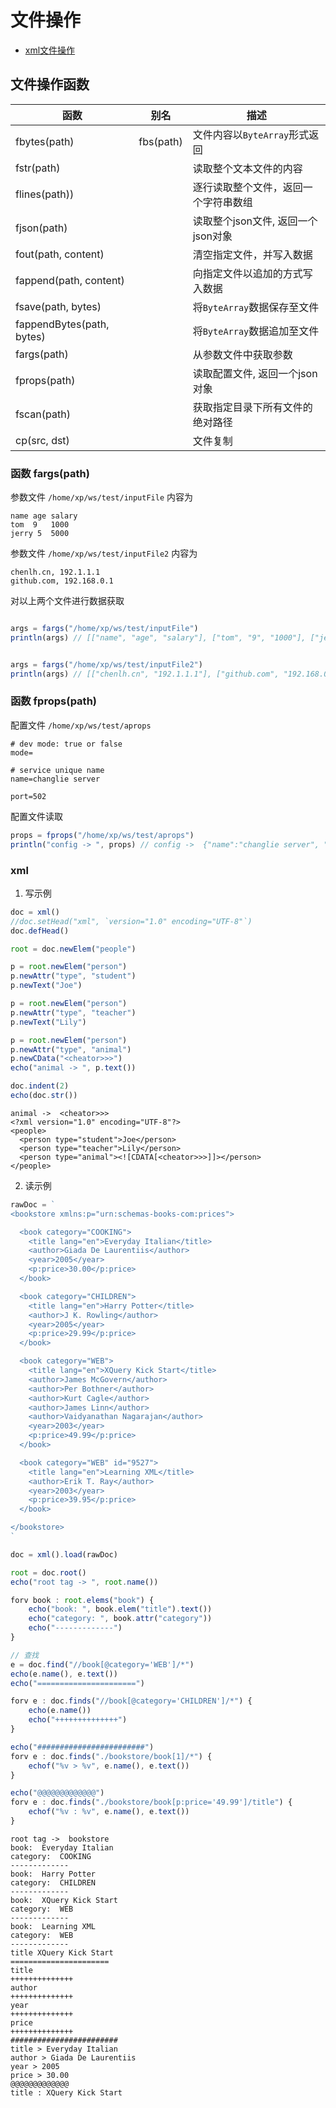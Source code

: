 # 文件操作

- [xml文件操作](#xml)  

## 文件操作函数

| 函数  | 别名 |	描述   |
|  ----  | ----  | ----  |
|  fbytes(path) | fbs(path) |  文件内容以`ByteArray`形式返回  |
|  fstr(path)      |  |  读取整个文本文件的内容  |
|  flines(path)) |  |  逐行读取整个文件，返回一个字符串数组   |
|  fjson(path)     |  |  读取整个json文件, 返回一个json对象  |
|  fout(path, content)     |  |  清空指定文件，并写入数据 |
|  fappend(path, content)  |  |  向指定文件以追加的方式写入数据  |
|  fsave(path, bytes) |  | 将`ByteArray`数据保存至文件 |
|  fappendBytes(path, bytes) |  | 将`ByteArray`数据追加至文件 |
|  fargs(path)  |  |  从参数文件中获取参数  |
|  fprops(path) |  | 读取配置文件, 返回一个json对象 |
|  fscan(path)  |  |  获取指定目录下所有文件的绝对路径  |
|  cp(src, dst)  |  |  文件复制  |


### 函数 fargs(path)
参数文件 `/home/xp/ws/test/inputFile` 内容为
```
name age salary
tom  9   1000
jerry 5  5000
```

参数文件 `/home/xp/ws/test/inputFile2` 内容为
```
chenlh.cn, 192.1.1.1
github.com, 192.168.0.1
```
对以上两个文件进行数据获取
```js

args = fargs("/home/xp/ws/test/inputFile")
println(args) // [["name", "age", "salary"], ["tom", "9", "1000"], ["jerry", "5", "5000"]]


args = fargs("/home/xp/ws/test/inputFile2")
println(args) // [["chenlh.cn", "192.1.1.1"], ["github.com", "192.168.0.1"]]

```

### 函数 fprops(path)
配置文件 `/home/xp/ws/test/aprops`
```
# dev mode: true or false
mode=

# service unique name
name=changlie server

port=502
```
配置文件读取
```js
props = fprops("/home/xp/ws/test/aprops")
println("config -> ", props) // config ->  {"name":"changlie server", "port":"502", "mode":""}

```












### xml

1. 写示例  

```js
doc = xml()
//doc.setHead("xml", `version="1.0" encoding="UTF-8"`)
doc.defHead()

root = doc.newElem("people")

p = root.newElem("person")
p.newAttr("type", "student")
p.newText("Joe")

p = root.newElem("person")
p.newAttr("type", "teacher")
p.newText("Lily")

p = root.newElem("person")
p.newAttr("type", "animal")
p.newCData("<cheator>>>")
echo("animal -> ", p.text())

doc.indent(2)
echo(doc.str())
```
```
animal ->  <cheator>>>
<?xml version="1.0" encoding="UTF-8"?>
<people>
  <person type="student">Joe</person>
  <person type="teacher">Lily</person>
  <person type="animal"><![CDATA[<cheator>>>]]></person>
</people>
```

2. 读示例  

```js
rawDoc = `
<bookstore xmlns:p="urn:schemas-books-com:prices">

  <book category="COOKING">
    <title lang="en">Everyday Italian</title>
    <author>Giada De Laurentiis</author>
    <year>2005</year>
    <p:price>30.00</p:price>
  </book>

  <book category="CHILDREN">
    <title lang="en">Harry Potter</title>
    <author>J K. Rowling</author>
    <year>2005</year>
    <p:price>29.99</p:price>
  </book>

  <book category="WEB">
    <title lang="en">XQuery Kick Start</title>
    <author>James McGovern</author>
    <author>Per Bothner</author>
    <author>Kurt Cagle</author>
    <author>James Linn</author>
    <author>Vaidyanathan Nagarajan</author>
    <year>2003</year>
    <p:price>49.99</p:price>
  </book>

  <book category="WEB" id="9527">
    <title lang="en">Learning XML</title>
    <author>Erik T. Ray</author>
    <year>2003</year>
    <p:price>39.95</p:price>
  </book>

</bookstore>
`

doc = xml().load(rawDoc)

root = doc.root()
echo("root tag -> ", root.name())

forv book : root.elems("book") {
    echo("book: ", book.elem("title").text())
    echo("category: ", book.attr("category"))
    echo("-------------")
}

// 查找
e = doc.find("//book[@category='WEB']/*")
echo(e.name(), e.text())
echo("======================")

forv e : doc.finds("//book[@category='CHILDREN']/*") {
    echo(e.name())
    echo("++++++++++++++")
}

echo("########################")
forv e : doc.finds("./bookstore/book[1]/*") {
    echof("%v > %v", e.name(), e.text())
}

echo("@@@@@@@@@@@@@")
forv e : doc.finds("./bookstore/book[p:price='49.99']/title") {
    echof("%v : %v", e.name(), e.text())
}
```
```
root tag ->  bookstore
book:  Everyday Italian
category:  COOKING
-------------
book:  Harry Potter
category:  CHILDREN
-------------
book:  XQuery Kick Start
category:  WEB
-------------
book:  Learning XML
category:  WEB
-------------
title XQuery Kick Start
======================
title
++++++++++++++
author
++++++++++++++
year
++++++++++++++
price
++++++++++++++
########################
title > Everyday Italian
author > Giada De Laurentiis
year > 2005
price > 30.00
@@@@@@@@@@@@@
title : XQuery Kick Start
```







